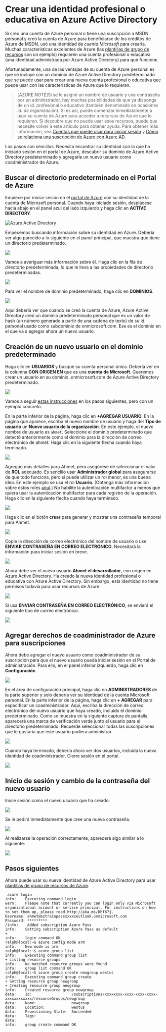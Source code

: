 <properties
   pageTitle="Crear una identidad profesional o educativa en Azure Active Directory"
   description="Describe cómo crear una identidad de profesional o educativa desde su identidad personal para usarla con plantillas de grupo de recursos o acceso basado en roles, entre otras características."
   services="virtual-machines"
   documentationCenter=""
   authors="squillace"
   manager="timlt"
   editor=""/>

<tags
   ms.service="virtual-machines"
   ms.devlang="na"
   ms.topic="article"
   ms.tgt_pltfrm="na"
   ms.workload="infrastructure"
   ms.date="05/05/2015"
   ms.author="rasquill"/>

# Crear una identidad profesional o educativa en Azure Active Directory

Si creó una cuenta de Azure personal o tiene una suscripción a MSDN personal y creó la cuenta de Azure para beneficiarse de los créditos de Azure de MSDN, usó una identidad de *cuenta Microsoft* para crearla. Muchas características excelentes de Azure (las [plantillas de grupo de recursos](../resource-group-overview.md) son un ejemplo) requieren una cuenta profesional o educativa (una identidad administrada por Azure Active Directory) para que funcione.

Afortunadamente, una de las ventajas de su cuenta de Azure personal es que se incluye con un dominio de Azure Active Directory predeterminado que se puede usar para crear una nueva cuenta profesional o educativa que puede usar con las características de Azure que lo requieran.

> [AZURE.NOTE]Si se le asignó un nombre de usuario y una contraseña por un administrador, hay muchas posibilidades de que ya disponga de un id. profesional o educativo (también denominado en ocasiones *id. de organización*). Si es así, puede comenzar inmediatamente a usar su cuenta de Azure para acceder a recursos de Azure que lo requieran. Si descubre que no puede usar esos recursos, puede que necesite volver a este artículo para obtener ayuda. Para obtener más información, vea [Cuentas que puede usar para iniciar sesión](https://msdn.microsoft.com/library/azure/dn629581.aspx#BKMK_SignInAccounts) y [Cómo se relaciona una suscripción de Azure con Azure AD](https://msdn.microsoft.com/library/azure/dn629581.aspx#BKMK_SubRelationToDir).

Los pasos son sencillos. Necesita encontrar su identidad con la que ha iniciado sesión en el portal de Azure, descubrir su dominio de Azure Active Directory predeterminado y agregarle un nuevo usuario como coadministrador de Azure.

## Buscar el directorio predeterminado en el Portal de Azure

Empiece por iniciar sesión en el [portal de Azure](https://manage.windowsazure.com) con su identidad de la cuenta de Microsoft personal. Cuando haya iniciado sesión, desplácese hacia abajo en el panel azul del lado izquierdo y haga clic en **ACTIVE DIRECTORY**.

![Azure Active Directory](./media/resource-group-create-work-id-from-personal/azureactivedirectorywidget.png)

Empecemos buscando información sobre su identidad en Azure. Debería ver algo parecido a lo siguiente en el panel principal, que muestra que tiene un directorio predeterminado.

![](./media/resource-group-create-work-id-from-personal/defaultaadlisting.png)

Vamos a averiguar más información sobre él. Haga clic en la fila de directorio predeterminada, lo que le lleva a las propiedades de directorio predeterminadas.

![](./media/resource-group-create-work-id-from-personal/defaultdirectorypage.png)

Para ver el nombre de dominio predeterminado, haga clic en **DOMINIOS**.

![](./media/resource-group-create-work-id-from-personal/domainclicktoseeyourdefaultdomain.png)

Aquí debería ver que cuando se creó la cuenta de Azure, Azure Active Directory creó un dominio predeterminado personal que es un valor de hash (un número generado a partir de una cadena de texto) de su id. personal usado como subdominio de onmicrosoft.com. Ese es el dominio en el que va a agregar ahora un nuevo usuario.

## Creación de un nuevo usuario en el dominio predeterminado

Haga clic en **USUARIOS** y busque su cuenta personal única. Debería ver en la columna **CON ORIGEN EN** que es una **cuenta de Microsoft**. Queremos crear un usuario en su dominio .onmicrosoft.com de Azure Active Directory predeterminado.

![](./media/resource-group-create-work-id-from-personal/defaultdirectoryuserslisting.png)

Vamos a seguir [estas instrucciones](https://technet.microsoft.com/library/hh967632.aspx#BKMK_1) en los pasos siguientes, pero con un ejemplo concreto.

En la parte inferior de la página, haga clic en **+AGREGAR USUARIO**. En la página que aparece, escriba el nuevo nombre de usuario y haga del **Tipo de usuario** un **Nuevo usuario de la organización**. En este ejemplo, el nuevo nombre de usuario es `ahmet`. Seleccione el dominio predeterminado que detectó anteriormente como el dominio para la dirección de correo electrónico de ahmet. Haga clic en la siguiente flecha cuando haya terminado.

![](./media/resource-group-create-work-id-from-personal/addingauserwithdirectorydropdown.png)

Agregue más detalles para Ahmet, pero asegúrese de seleccionar el valor de **ROL** adecuado. Es sencillo usar **Administrador global** para asegurarse de que todo funciona, pero si puede utilizar un rol menor, es una buena idea. En este ejemplo se usa el rol **Usuario**. (Obtenga más información sobre estos roles [aquí](https://msdn.microsoft.com/library/azure/dn468213.aspx#BKMK_1).) No habilite la autenticación multifactor a menos que quiera usar la autenticación multifactor para cada registro de la operación. Haga clic en la siguiente flecha cuando haya terminado.

![](./media/resource-group-create-work-id-from-personal/userprofileuseradmin.png)

Haga clic en el botón **crear** para generar y mostrar una contraseña temporal para Ahmet.

![](./media/resource-group-create-work-id-from-personal/gettemporarypasswordforuser.png)

Copie la dirección de correo electrónico del nombre de usuario o use **ENVIAR CONTRASEÑA EN CORREO ELECTRÓNICO**. Necesitará la información para iniciar sesión en breve.

![](./media/resource-group-create-work-id-from-personal/receivedtemporarypassworddialog.png)

Ahora debe ver el nuevo usuario **Ahmet el desarrollador**, con origen en Azure Active Directory. Ha creado la nueva identidad profesional o educativa con Azure Active Directory. Sin embargo, esta identidad no tiene permisos todavía para usar recursos de Azure.

![](./media/resource-group-create-work-id-from-personal/defaultdirectoryusersaftercreate.png)

Si usa **ENVIAR CONTRASEÑA EN CORREO ELECTRÓNICO**, se enviará el siguiente tipo de correo electrónico.

![](./media/resource-group-create-work-id-from-personal/emailreceivedfromnewusercreation.png)

## Agregar derechos de coadministrador de Azure para suscripciones

Ahora debe agregar el nuevo usuario como coadministrador de su suscripción para que el nuevo usuario pueda iniciar sesión en el Portal de administración. Para ello, en el panel inferior izquierdo, haga clic en **Configuración**.

![](./media/resource-group-create-work-id-from-personal/thesettingswidget.png)

En el área de configuración principal, haga clic en **ADMINISTRADORES** de la parte superior y solo debería ver su identidad de la cuenta Microsoft personal. En la parte inferior de la página, haga clic en **+ AGREGAR** para especificar un coadministrador. Aquí, escriba la dirección de correo electrónico del nuevo usuario que haya creado, incluido el dominio predeterminado. Como se muestra en la siguiente captura de pantalla, aparecerá una marca de verificación verde junto al usuario para el directorio predeterminado. Recuerde seleccionar todas las suscripciones que le gustaría que este usuario pudiera administrar.

![](./media/resource-group-create-work-id-from-personal/addingnewuserascoadmin.png)

Cuando haya terminado, debería ahora ver dos usuarios, incluida la nueva identidad de coadministrador. Cierre sesión en el portal.

![](./media/resource-group-create-work-id-from-personal/newuseraddedascoadministrator.png)

## Inicio de sesión y cambio de la contraseña del nuevo usuario

Inicie sesión como el nuevo usuario que ha creado.

![](./media/resource-group-create-work-id-from-personal/signinginwithnewuser.png)

Se le pedirá inmediatamente que cree una nueva contraseña.

![](./media/resource-group-create-work-id-from-personal/mustupdateyourpassword.png)

Al realizarse la operación correctamente, aparecerá algo similar a lo siguiente:

![](./media/resource-group-create-work-id-from-personal/successtourdialog.png)


## Pasos siguientes

Ahora puede usar su nueva identidad de Azure Active Directory para usar [plantillas de grupo de recursos de Azure](xplat-cli-azure-resource-manager.md).

     azure login
    info:    Executing command login
    warn:    Please note that currently you can login only via Microsoft organizational account or service principal. For instructions on how to set them up, please read http://aka.ms/Dhf67j.
    Username: ahmet@aztrainpassxxxxxoutlook.onmicrosoft.com
    Password: *********
    /info:    Added subscription Azure Pass
    info:    Setting subscription Azure Pass as default
    +
    info:    login command OK
    ralph@local:~$ azure config mode arm
    info:    New mode is arm
    ralph@local:~$ azure group list
    info:    Executing command group list
    + Listing resource groups
    info:    No matched resource groups were found
    info:    group list command OK
    ralph@local:~$ azure group create newgroup westus
    info:    Executing command group create
    + Getting resource group newgroup
    + Creating resource group newgroup
    info:    Created resource group newgroup
    data:    Id:                  /subscriptions/xxxxxxxx-xxxx-xxxx-xxxx-xxxxxxxxxxxx/resourceGroups/newgroup
    data:    Name:                newgroup
    data:    Location:            westus
    data:    Provisioning State:  Succeeded
    data:    Tags:
    data:
    info:    group create command OK

<!---HONumber=August15_HO6-->